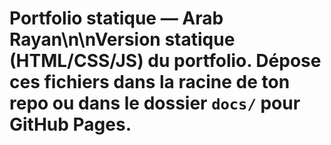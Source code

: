 # Portfolio statique — Arab Rayan\n\nVersion statique (HTML/CSS/JS) du portfolio. Dépose ces fichiers dans la racine de ton repo ou dans le dossier `docs/` pour GitHub Pages.